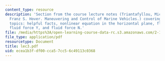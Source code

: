 ```yaml
---
content_type: resource
description: 'Section from the course lecture notes (Triantafyllou, Michael S., and
  Franz S. Hover. Maneuvering and Control of Marine Vehicles.) covering the following
  topics: helpful facts, nonlinear equation in the horizontal plane, fluid force X,
  fluid force Y, and fluid force N.'
file: /media/https%3A/open-learning-course-data-rc.s3.amazonaws.com/2-154-maneuvering-and-control-of-surface-and-underwater-vehicles-13-49-fall-2004/ecea1b3fdf00cca57cc56c49113c0368_lec3.pdf
file_type: application/pdf
resourcetype: Document
title: lec3.pdf
uid: ecea1b3f-df00-cca5-7cc5-6c49113c0368
---
```


